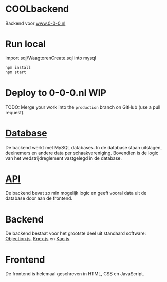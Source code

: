 # COOLbackend

Backend voor www.0-0-0.nl

# Run local

import sql/WaagtorenCreate.sql into mysql

```sh
npm install
npm start
```

# Deploy to 0-0-0.nl WIP

TODO: Merge your work into the `production` branch on GitHub (use a pull request).

# [Database](doc/database.md)
De backend werkt met MySQL databases. In de database staan uitslagen, deelnemers en andere data per schaakvereniging.
Bovendien is de logic van het wedstrijdreglement vastgelegd in de database.

# [API](doc/api.md)
De backend bevat zo min mogelijk logic en geeft vooral data uit de database door aan de frontend.

# Backend 
De backend bestaat voor het grootste deel uit standaard software:
[Objection.js](https://vincit.github.io/objection.js), 
[Knex.js](http://knexjs.org/) en
[Kao.js](https://koajs.com/).

# Frontend
De frontend is helemaal geschreven in HTML, CSS en JavaScript.